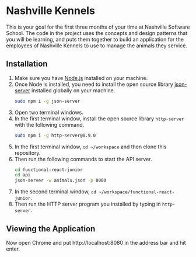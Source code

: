 # Nashville Kennels

This is your goal for the first three months of your time at Nashville Software School. The code in the project uses the concepts and design patterns that you will be learning, and puts them together to build an application for the employees of Nashville Kennels to use to manage the animals they service.

## Installation

1. Make sure you have [Node.js](https://nodejs.org) installed on your machine.
1. Once Node is installed, you need to install the open source library [json-server](https://www.npmjs.com/package/json-server) installed globally on your machine.
    ```sh
    sudo npm i -g json-server
    ```
1. Open two terminal windows.
1. In the first terminal window, install the open source library `http-server` with the following command.
    ```sh
    sudo npm i -g http-server@0.9.0
    ```
1. In the first terminal window, `cd ~/workspace` and then clone this repository.
1. Then run the following commands to start the API server.
    ```sh
    cd functional-react-junior
    cd api
    json-server -w animals.json -p 8000
    ```
1. In the second terminal window, `cd ~/workspace/functional-react-junior`.
1. Then run the HTTP server program you installed by typing in `http-server`.

## Viewing the Application

Now open Chrome and put http://localhost:8080 in the address bar and hit enter.

